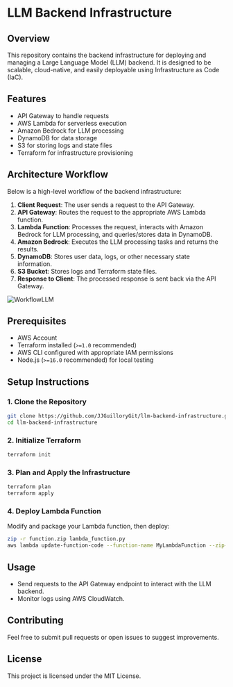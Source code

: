 # LLM Backend Infrastructure

## Overview
This repository contains the backend infrastructure for deploying and managing a Large Language Model (LLM) backend. It is designed to be scalable, cloud-native, and easily deployable using Infrastructure as Code (IaC).

## Features
- API Gateway to handle requests
- AWS Lambda for serverless execution
- Amazon Bedrock for LLM processing
- DynamoDB for data storage
- S3 for storing logs and state files
- Terraform for infrastructure provisioning

## Architecture Workflow

Below is a high-level workflow of the backend infrastructure:

1. **Client Request**: The user sends a request to the API Gateway.
2. **API Gateway**: Routes the request to the appropriate AWS Lambda function.
3. **Lambda Function**: Processes the request, interacts with Amazon Bedrock for LLM processing, and queries/stores data in DynamoDB.
4. **Amazon Bedrock**: Executes the LLM processing tasks and returns the results.
5. **DynamoDB**: Stores user data, logs, or other necessary state information.
6. **S3 Bucket**: Stores logs and Terraform state files.
7. **Response to Client**: The processed response is sent back via the API Gateway.

![WorkflowLLM](https://github.com/user-attachments/assets/4be31832-d6f1-4852-b17e-8a611042d3a8)

## Prerequisites
- AWS Account
- Terraform installed (`>=1.0` recommended)
- AWS CLI configured with appropriate IAM permissions
- Node.js (`>=16.0` recommended) for local testing

## Setup Instructions
### 1. Clone the Repository
```sh
git clone https://github.com/JJGuilloryGit/llm-backend-infrastructure.git
cd llm-backend-infrastructure
```

### 2. Initialize Terraform
```sh
terraform init
```

### 3. Plan and Apply the Infrastructure
```sh
terraform plan
terraform apply
```

### 4. Deploy Lambda Function
Modify and package your Lambda function, then deploy:
```sh
zip -r function.zip lambda_function.py
aws lambda update-function-code --function-name MyLambdaFunction --zip-file fileb://function.zip
```

## Usage
- Send requests to the API Gateway endpoint to interact with the LLM backend.
- Monitor logs using AWS CloudWatch.

## Contributing
Feel free to submit pull requests or open issues to suggest improvements.

## License
This project is licensed under the MIT License.

